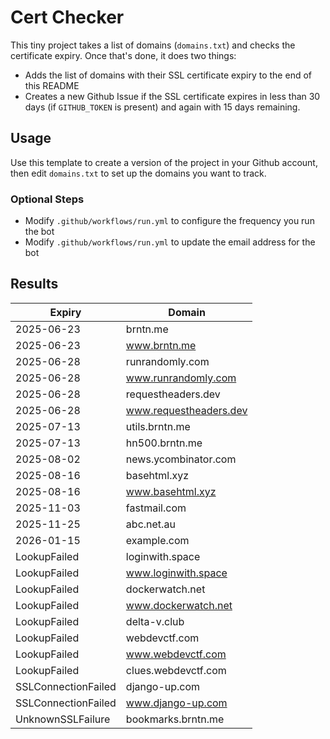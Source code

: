 # Cert Checker

This tiny project takes a list of domains (`domains.txt`) and checks the certificate expiry. Once that's done, it does two things:

- Adds the list of domains with their SSL certificate expiry to the end of this README
- Creates a new Github Issue if the SSL certificate expires in less than 30 days (if `GITHUB_TOKEN` is present) and again with 15 days remaining.


## Usage

Use this template to create a version of the project in your Github account, then edit `domains.txt` to set up the domains you want to track.


### Optional Steps

- Modify `.github/workflows/run.yml` to configure the frequency you run the bot
- Modify `.github/workflows/run.yml` to update the email address for the bot

## Results

| Expiry    | Domain   |
|-----------|----------|
| 2025-06-23 | brntn.me |
| 2025-06-23 | www.brntn.me |
| 2025-06-28 | runrandomly.com |
| 2025-06-28 | www.runrandomly.com |
| 2025-06-28 | requestheaders.dev |
| 2025-06-28 | www.requestheaders.dev |
| 2025-07-13 | utils.brntn.me |
| 2025-07-13 | hn500.brntn.me |
| 2025-08-02 | news.ycombinator.com |
| 2025-08-16 | basehtml.xyz |
| 2025-08-16 | www.basehtml.xyz |
| 2025-11-03 | fastmail.com |
| 2025-11-25 | abc.net.au |
| 2026-01-15 | example.com |
| LookupFailed | loginwith.space |
| LookupFailed | www.loginwith.space |
| LookupFailed | dockerwatch.net |
| LookupFailed | www.dockerwatch.net |
| LookupFailed | delta-v.club |
| LookupFailed | webdevctf.com |
| LookupFailed | www.webdevctf.com |
| LookupFailed | clues.webdevctf.com |
| SSLConnectionFailed | django-up.com |
| SSLConnectionFailed | www.django-up.com |
| UnknownSSLFailure | bookmarks.brntn.me |
